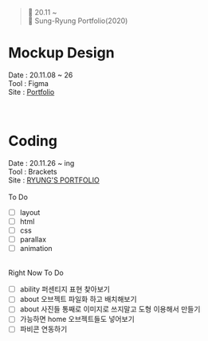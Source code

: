 ﻿> 👑 20.11 ~ <br>
> 🎨 Sung-Ryung Portfolio(2020)

# Mockup Design
Date : 20.11.08 ~ 26 <br>
Tool : Figma<br>
Site : [Portfolio](https://www.figma.com/file/phh8fsJ0C6cIjDICdZRjm5/Portfolio?node-id=6%3A6)<br>
<br><br>

# Coding
Date : 20.11.26 ~ ing <br>
Tool : Brackets<br>
Site : [RYUNG'S PORTFOLIO](http://sryung1225.dothome.co.kr/)<br>
<br>
To Do <br>
- [ ] layout
- [ ] html
- [ ] css
- [ ] parallax
- [ ] animation
<br><br>

Right Now To Do <br>
- [ ] ability 퍼센티지 표현 찾아보기
- [ ] about 오브젝트 파일화 하고 배치해보기
- [ ] about 사진들 통째로 이미지로 쓰지말고 도형 이용해서 만들기
- [ ] 가능하면 home 오브젝트들도 넣어보기
- [ ] 파비콘 연동하기 
